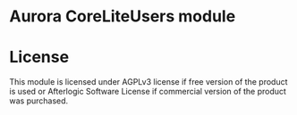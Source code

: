 # Aurora CoreLiteUsers module

# License
This module is licensed under AGPLv3 license if free version of the product is used or Afterlogic Software License if commercial version of the product was purchased.